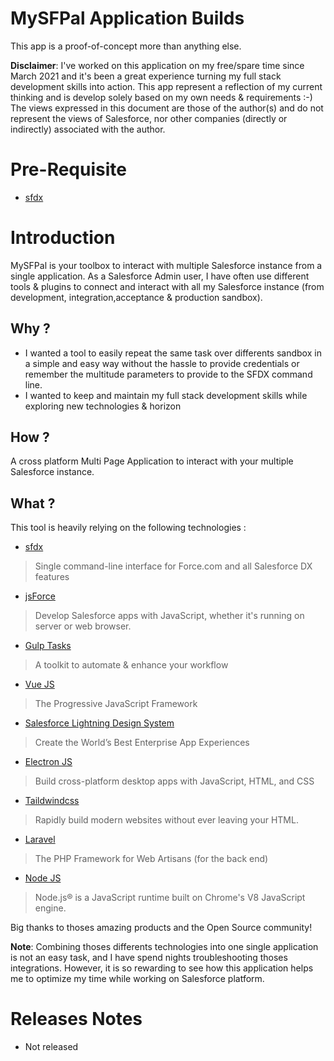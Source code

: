 # MySFPal Application Builds
This app is a proof-of-concept more than anything else.

__Disclaimer__: 
I've worked on this application on my free/spare time since March 2021 and it's been a great experience turning my full stack development skills into action.
This app represent a reflection of my current thinking and is develop solely based on my own needs & requirements :-) 
The views expressed in this document are those of the author(s) and do not represent the views of Salesforce, nor other companies (directly or indirectly) associated with the author.

# Pre-Requisite
* [sfdx](https://developer.salesforce.com/tools/sfdxcli)

# Introduction
MySFPal is your toolbox to interact with multiple Salesforce instance from a single application.
As a Salesforce Admin user, I have often use different tools & plugins to connect and interact with 
all my Salesforce instance (from development, integration,acceptance & production sandbox).

## Why ?
*  I wanted a tool to easily repeat the same task over differents sandbox in a simple and easy way without 
the hassle to provide credentials or remember the multitude parameters to provide to the SFDX command line. 
*  I wanted to keep and maintain my full stack development skills while exploring new technologies & horizon
  
## How ?
A cross platform Multi Page Application to interact with your multiple Salesforce instance.

## What ?
This tool is heavily relying on the following technologies :
* [sfdx](https://developer.salesforce.com/tools/sfdxcli)
> Single command-line interface for Force.com and all Salesforce DX features
* [jsForce](https://jsforce.github.io/)
> Develop Salesforce apps with JavaScript, whether it's running on server or web browser. 
* [Gulp Tasks](https://gulpjs.com/) 
> A toolkit to automate & enhance your workflow
* [Vue JS](https://vuejs.org/) 
> The Progressive JavaScript Framework
* [Salesforce Lightning Design System](https://www.lightningdesignsystem.com/) 
> Create the World’s Best Enterprise App Experiences
* [Electron JS](https://vuejs.org/)
> Build cross-platform desktop apps with JavaScript, HTML, and CSS
* [Taildwindcss](https://tailwindcss.com/)
> Rapidly build modern websites without ever leaving your HTML.
* [Laravel](https://laravel.com/)
> The PHP Framework for Web Artisans (for the back end)
* [Node JS](https://nodejs.org/en/)
> Node.js® is a JavaScript runtime built on Chrome's V8 JavaScript engine.

Big thanks to thoses amazing products and the Open Source community!

__Note__: Combining thoses differents technologies into one single application is not an easy task, and I have spend nights troubleshooting thoses integrations.
However, it is so rewarding to see how this application helps me to optimize my time while working on Salesforce platform.

# Releases Notes
* Not released

